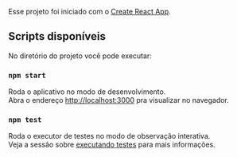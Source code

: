 Esse projeto foi iniciado com o [Create React App](https://github.com/facebook/create-react-app).

## Scripts disponíveis

No diretório do projeto você pode executar:

### `npm start`
Roda o aplicativo no modo de desenvolvimento.<br />
Abra o endereço [http://localhost:3000](http://localhost:3000) pra visualizar no navegador.

### `npm test`

Roda o executor de testes no modo de observação interativa.<br />
Veja a sessão sobre [executando testes](https://facebook.github.io/create-react-app/docs/running-tests) para mais informações.
